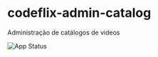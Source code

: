 # codeflix-admin-catalog
Administração de catálogos de videos

![App Status](https://github.com/fredsonchaves07/codeflix-admin-catalog/actions/workflows/cd-prod-workflow.yml/badge.svg)